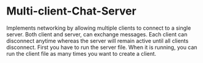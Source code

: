 # Multi-client-Chat-Server
Implements networking by allowing multiple clients to connect to a single server. Both client and server, can exchange messages. Each client can disconnect anytime whereas the server will remain active until all clients disconnect.
First you have to run the server file. When it is running, you can run the client file as many times you want to create a client.

